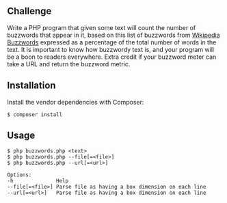 ## Challenge
Write a PHP program that given some text will count the number of buzzwords that appear in it, based on this list of
buzzwords from [Wikipedia Buzzwords](https://en.wikipedia.org/wiki/List_of_buzzwords) expressed as a percentage of
the total number of words in the text. It is important to know how buzzwordy text is, and your program will be a boon
to readers everywhere. Extra credit if your buzzword meter can take a URL and return the buzzword metric.

## Installation

Install the vendor dependencies with Composer:

    $ composer install

## Usage

    $ php buzzwords.php <text>
    $ php buzzwords.php --file[=<file>]
    $ php buzzwords.php --url[=<url>]

    Options:
    -h              Help
    --file[=<file>] Parse file as having a box dimension on each line
    --url[=<url>]   Parse file as having a box dimension on each line
